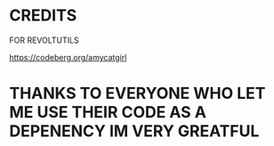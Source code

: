 # CREDITS
FOR REVOLTUTILS

https://codeberg.org/amycatgirl

# THANKS TO EVERYONE WHO LET ME USE THEIR CODE AS A DEPENENCY IM VERY GREATFUL
